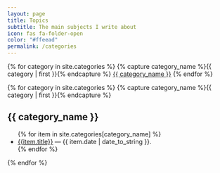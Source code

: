 ```yaml
---
layout: page
title: Topics
subtitle: The main subjects I write about
icon: fas fa-folder-open
color: "#ffeead"
permalink: /categories
---
```


<div class="tag-list">
  {% for category in site.categories %}
    {% capture category_name %}{{ category | first }}{% endcapture %}
    <a class="tag" href="#{{category_name | replace: " ","_"}}">{{ category_name }}</a>
  {% endfor %}
</div>

{% for category in site.categories %}
  {% capture category_name %}{{ category | first }}{% endcapture %}
  <div class="tag-item" id="{{category_name | replace: " ","_"}}">
    <h2>{{ category_name }}</h2>
    <ul class="books">
      {% for item in site.categories[category_name] %}
        <li class="item">
          <span class="title">
            <a href="{{item.url}}">{{item.title}}</a>
          </span>
          <span class="author"> &mdash; {{ item.date | date_to_string }}.</span>
        </li>
      {% endfor %}
    </ul>
  </div>
{% endfor %}
